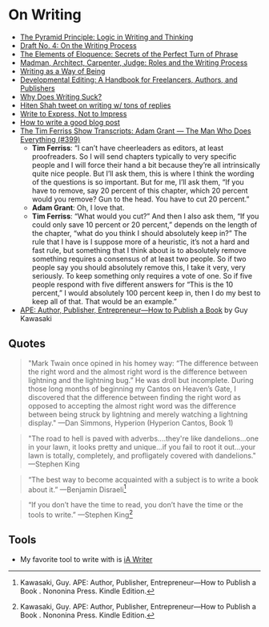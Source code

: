 # On Writing

- [The Pyramid Principle: Logic in Writing and Thinking](https://www.amazon.com/Pyramid-Principle-Logic-Writing-Thinking/dp/0273710516)
- [Draft No. 4: On the Writing Process](https://www.amazon.com/Draft-No-4-Writing-Process/dp/0374142742)
- [The Elements of Eloquence: Secrets of the Perfect Turn of Phrase](https://www.amazon.com/Elements-Eloquence-Secrets-Perfect-Phrase/dp/042527618X)
- [Madman, Architect, Carpenter, Judge: Roles and the Writing Process](http://www.ut-ie.com/b/b_flowers.html)
- [Writing as a Way of Being](https://www.amazon.com/Writing-Way-Being-Instruction-Sustainability/dp/1612890571/)
- [Developmental Editing: A Handbook for Freelancers, Authors, and Publishers](https://www.amazon.com/Developmental-Editing-Freelancers-Publishers-Publishing/dp/0226595153/)
- [Why Does Writing Suck?](https://www.thecut.com/2019/06/why-does-writing-suck.html)
- [Hiten Shah tweet on writing w/ tons of replies](https://twitter.com/hnshah/status/1156064424018317312?s=20)
- [Write to Express, Not to Impress](https://medium.com/swlh/write-to-express-not-to-impress-465d628f39fe)
- [How to write a good blog post](https://om.co/2016/03/26/how-to-write-a-good-blog-post/)
- [The Tim Ferriss Show Transcripts: Adam Grant — The Man Who Does Everything (#399)](https://tim.blog/2019/12/20/adam-grant-transcripts/)
  - **Tim Ferriss**: “I can’t have cheerleaders as editors, at least proofreaders. So I will send chapters typically to very specific people and I will force their hand a bit because they’re all intrinsically quite nice people. But I’ll ask them, this is where I think the wording of the questions is so important. But for me, I’ll ask them, “If you have to remove, say 20 percent of this chapter, which 20 percent would you remove? Gun to the head. You have to cut 20 percent.”
  - **Adam Grant**: Oh, I love that.
  - **Tim Ferriss**: “What would you cut?” And then I also ask them, “If you could only save 10 percent or 20 percent,” depends on the length of the chapter, “what do you think I should absolutely keep in?” The rule that I have is I suppose more of a heuristic, it’s not a hard and fast rule, but something that I think about is to absolutely remove something requires a consensus of at least two people. So if two people say you should absolutely remove this, I take it very, very seriously. To keep something only requires a vote of one. So if five people respond with five different answers for “This is the 10 percent,” I would absolutely 100 percent keep in, then I do my best to keep all of that. That would be an example.”
- [APE: Author, Publisher, Entrepreneur—How to Publish a Book](https://www.amazon.com/APE-Author-Publisher-Entrepreneur-How-Publish-ebook/dp/B00AGFU5VS) by Guy Kawasaki

## Quotes
> "Mark Twain once opined in his homey way: “The difference between the right word and the almost right word is the difference between lightning and the lightning bug.” He was droll but incomplete. During those long months of beginning my Cantos on Heaven’s Gate, I discovered that the difference between finding the right word as opposed to accepting the almost right word was the difference between being struck by lightning and merely watching a lightning display." —Dan Simmons, Hyperion (Hyperion Cantos, Book 1)

> "The road to hell is paved with adverbs....they're like dandelions...one in your lawn, it looks pretty and unique...if you fail to root it out...your lawn is totally, completely, and profligately covered with dandelions." —Stephen King

> “The best way to become acquainted with a subject is to write a book about it.” —Benjamin Disraeli[^1]

> “If you don’t have the time to read, you don’t have the time or the tools to write.” —Stephen King[^2]

## Tools
- My favorite tool to write with is [iA Writer](https://ia.net/writer)

[^1]: Kawasaki, Guy. APE: Author, Publisher, Entrepreneur—How to Publish a Book . Nononina Press. Kindle Edition. 
[^2]: Kawasaki, Guy. APE: Author, Publisher, Entrepreneur—How to Publish a Book . Nononina Press. Kindle Edition. 
